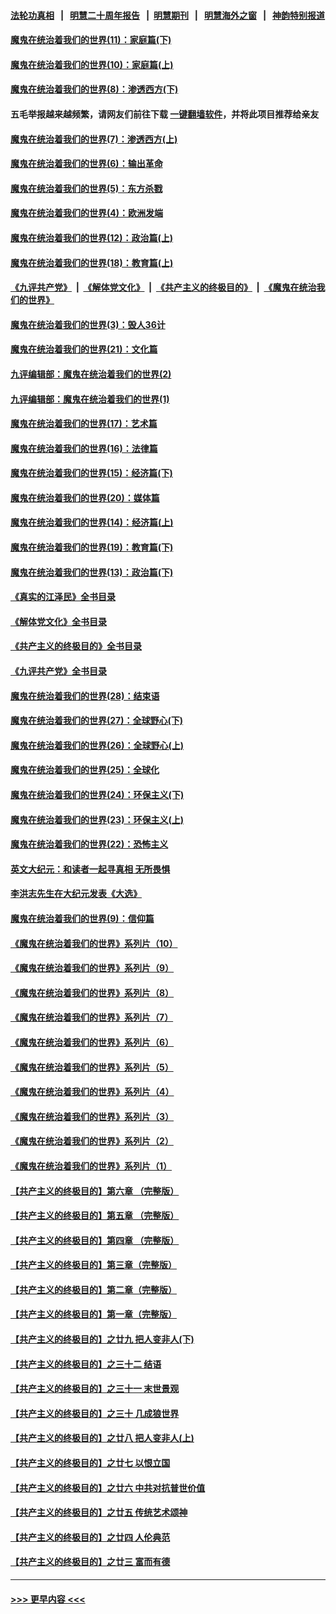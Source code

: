 #### [法轮功真相](https://github.com/gfw-breaker/truth/blob/master/README.md?t=0) &nbsp;&nbsp;|&nbsp;&nbsp; [明慧二十周年报告](https://github.com/gfw-breaker/mh-reports/blob/master/README.md?t=0) &nbsp;&nbsp;|&nbsp;&nbsp;[明慧期刊](https://github.com/gfw-breaker/mh-qikan) &nbsp;&nbsp;|&nbsp;&nbsp; [明慧海外之窗](https://github.com/gfw-breaker/mh-news/blob/master/README.md?t=0) &nbsp;&nbsp;|&nbsp;&nbsp; [神韵特别报道](https://github.com/gfw-breaker/mh-news/blob/master/shenyun.md?t=0)
#### [魔鬼在统治着我们的世界(11)：家庭篇(下)](../pages/nsc422/n10440961.md?t=11291201) 
#### [魔鬼在统治着我们的世界(10)：家庭篇(上)](../pages/nsc422/n10435448.md?t=11291201) 
#### [魔鬼在统治着我们的世界(8)：渗透西方(下)](../pages/nsc422/n10429603.md?t=11291201) 
#### 五毛举报越来越频繁，请网友们前往下载 [一键翻墙软件](https://github.com/gfw-breaker/ssr-accounts)，并将此项目推荐给亲友
#### [魔鬼在统治着我们的世界(7)：渗透西方(上)](../pages/nsc422/n10426013.md?t=11291201) 
#### [魔鬼在统治着我们的世界(6)：输出革命](../pages/nsc422/n10421536.md?t=11291201) 
#### [魔鬼在统治着我们的世界(5)：东方杀戮](../pages/nsc422/n10417707.md?t=11291201) 
#### [魔鬼在统治着我们的世界(4)：欧洲发端](../pages/nsc422/n10414890.md?t=11291201) 
#### [魔鬼在统治着我们的世界(12)：政治篇(上)](../pages/nsc422/n10444576.md?t=11291201) 
#### [魔鬼在统治着我们的世界(18)：教育篇(上)](../pages/nsc422/n10526970.md?t=11291201) 
#### [《九评共产党》](https://github.com/begood0513/9ping.md/blob/master/README.md) &nbsp;|&nbsp; [《解体党文化》](../../../../jtdwh.md/blob/master/README.md)  &nbsp;|&nbsp; [《共产主义的终极目的》](../../../../gczydzjmd.md/blob/master/README.md) &nbsp;|&nbsp; [《魔鬼在统治我们的世界》](../../../../mgztzwmdsj.md/blob/master/README.md) 
#### [魔鬼在统治着我们的世界(3)：毁人36计](../pages/nsc422/n10411583.md?t=11291201) 
#### [魔鬼在统治着我们的世界(21)：文化篇](../pages/nsc422/n10597706.md?t=11291201) 
#### [九评编辑部：魔鬼在统治着我们的世界(2)](../pages/nsc422/n10410036.md?t=11291201) 
#### [九评编辑部：魔鬼在统治着我们的世界(1)](../pages/nsc422/n10406825.md?t=11291201) 
#### [魔鬼在统治着我们的世界(17)：艺术篇](../pages/nsc422/n10499093.md?t=11291201) 
#### [魔鬼在统治着我们的世界(16)：法律篇](../pages/nsc422/n10485969.md?t=11291201) 
#### [魔鬼在统治着我们的世界(15)：经济篇(下)](../pages/nsc422/n10469975.md?t=11291201) 
#### [魔鬼在统治着我们的世界(20)：媒体篇](../pages/nsc422/n10586579.md?t=11291201) 
#### [魔鬼在统治着我们的世界(14)：经济篇(上)](../pages/nsc422/n10457370.md?t=11291201) 
#### [魔鬼在统治着我们的世界(19)：教育篇(下)](../pages/nsc422/n10564808.md?t=11291201) 
#### [魔鬼在统治着我们的世界(13)：政治篇(下)](../pages/nsc422/n10448270.md?t=11291201) 
#### [《真实的江泽民》全书目录](../pages/nsc422/n13721399.md?t=11291201) 
#### [《解体党文化》全书目录](../pages/nsc422/n13721157.md?t=11291201) 
#### [《共产主义的终极目的》全书目录](../pages/nsc422/n13721048.md?t=11291201) 
#### [《九评共产党》全书目录](../pages/nsc422/n13708085.md?t=11291201) 
#### [魔鬼在统治着我们的世界(28)：结束语](../pages/nsc422/n10936246.md?t=11291201) 
#### [魔鬼在统治着我们的世界(27)：全球野心(下)](../pages/nsc422/n10928319.md?t=11291201) 
#### [魔鬼在统治着我们的世界(26)：全球野心(上)](../pages/nsc422/n10900318.md?t=11291201) 
#### [魔鬼在统治着我们的世界(25)：全球化](../pages/nsc422/n10788205.md?t=11291201) 
#### [魔鬼在统治着我们的世界(24)：环保主义(下)](../pages/nsc422/n10695307.md?t=11291201) 
#### [魔鬼在统治着我们的世界(23)：环保主义(上)](../pages/nsc422/n10688613.md?t=11291201) 
#### [魔鬼在统治着我们的世界(22)：恐怖主义](../pages/nsc422/n10614727.md?t=11291201) 
#### [英文大纪元：和读者一起寻真相 无所畏惧](../pages/nsc422/n12542027.md?t=11291201) 
#### [李洪志先生在大纪元发表《大选》](../pages/nsc422/n12534746.md?t=11291201) 
#### [魔鬼在统治着我们的世界(9)：信仰篇](../pages/nsc422/n10432159.md?t=11291201) 
#### [《魔鬼在统治着我们的世界》系列片（10）](../pages/nsc422/n12292670.md?t=11291201) 
#### [《魔鬼在统治着我们的世界》系列片（9）](../pages/nsc422/n12290859.md?t=11291201) 
#### [《魔鬼在统治着我们的世界》系列片（8）](../pages/nsc422/n12287445.md?t=11291201) 
#### [《魔鬼在统治着我们的世界》系列片（7）](../pages/nsc422/n12283425.md?t=11291201) 
#### [《魔鬼在统治着我们的世界》系列片（6）](../pages/nsc422/n12282314.md?t=11291201) 
#### [《魔鬼在统治着我们的世界》系列片（5）](../pages/nsc422/n12281419.md?t=11291201) 
#### [《魔鬼在统治着我们的世界》系列片（4）](../pages/nsc422/n12274024.md?t=11291201) 
#### [《魔鬼在统治着我们的世界》系列片（3）](../pages/nsc422/n12271322.md?t=11291201) 
#### [《魔鬼在统治着我们的世界》系列片（2）](../pages/nsc422/n12269049.md?t=11291201) 
#### [《魔鬼在统治着我们的世界》系列片（1）](../pages/nsc422/n12267575.md?t=11291201) 
#### [【共产主义的终极目的】第六章 （完整版）](../pages/nsc422/n11428913.md?t=11291201) 
#### [【共产主义的终极目的】第五章 （完整版）](../pages/nsc422/n11428912.md?t=11291201) 
#### [【共产主义的终极目的】第四章 （完整版）](../pages/nsc422/n11428907.md?t=11291201) 
#### [【共产主义的终极目的】第三章（完整版）](../pages/nsc422/n11428848.md?t=11291201) 
#### [【共产主义的终极目的】第二章（完整版）](../pages/nsc422/n11428831.md?t=11291201) 
#### [【共产主义的终极目的】第一章（完整版）](../pages/nsc422/n11417651.md?t=11291201) 
#### [【共产主义的终极目的】之廿九 把人变非人(下)](../pages/nsc422/n11344140.md?t=11291201) 
#### [【共产主义的终极目的】之三十二 结语](../pages/nsc422/n11360535.md?t=11291201) 
#### [【共产主义的终极目的】之三十一 末世景观](../pages/nsc422/n11351129.md?t=11291201) 
#### [【共产主义的终极目的】之三十 几成狼世界](../pages/nsc422/n11348280.md?t=11291201) 
#### [【共产主义的终极目的】之廿八 把人变非人(上)](../pages/nsc422/n11340492.md?t=11291201) 
#### [【共产主义的终极目的】之廿七 以恨立国](../pages/nsc422/n11336944.md?t=11291201) 
#### [【共产主义的终极目的】之廿六 中共对抗普世价值](../pages/nsc422/n11324785.md?t=11291201) 
#### [【共产主义的终极目的】之廿五 传统艺术颂神](../pages/nsc422/n11296396.md?t=11291201) 
#### [【共产主义的终极目的】之廿四 人伦典范](../pages/nsc422/n11296397.md?t=11291201) 
#### [【共产主义的终极目的】之廿三 富而有德](../pages/nsc422/n11283598.md?t=11291201) 

----
#### [ >>> 更早内容 <<< ](../indexes/nsc422-earlier.md)
